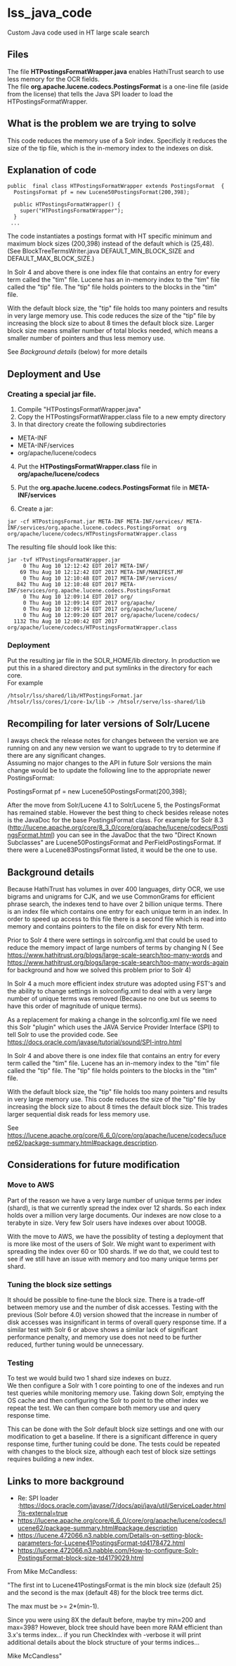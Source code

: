 # lss_java_code
Custom Java code used in HT large scale search


## Files
The file **HTPostingsFormatWrapper.java** enables HathiTrust search to use less memory for the OCR fields.  
The file **org.apache.lucene.codecs.PostingsFormat** is a one-line file (aside from the license) that tells the Java SPI loader to load the HTPostingsFormatWrapper.


## What is the problem we are trying to solve
This code reduces the memory use of a Solr index.  Specificly it reduces the size of the tip file, which is the in-memory index to the indexes on disk.


## Explanation of code

```
public  final class HTPostingsFormatWrapper extends PostingsFormat  {
  PostingsFormat pf = new Lucene50PostingsFormat(200,398);
  
  public HTPostingsFormatWrapper() {
    super("HTPostingsFormatWrapper");
  }
 ...
```


The code instantiates a postings format with HT specific minimum and maximum block sizes (200,398) instead of the default which is (25,48).  (See BlockTreeTermsWriter.java DEFAULT_MIN_BLOCK_SIZE and DEFAULT_MAX_BLOCK_SIZE.)

In Solr 4 and above there is one index file that contains an entry for every term called the "tim" file.  Lucene has an in-memory index to the "tim" file called the "tip" file.  The "tip" file holds pointers to the blocks in the "tim" file.  

With the default block size, the "tip" file holds too many pointers and results in very large memory use. This code reduces the size of the "tip" file by increasing the block size to about 8 times the default block size.  Larger block size means smaller number of total blocks needed, which means a smaller number of pointers and thus less memory use.

See *Background details* (below) for more details

## Deployment and Use

### Creating a special jar file.

1.   Compile  "HTPostingsFormatWrapper.java"
2.   Copy the HTPostingsFormatWrapper.class file to a new empty directory
3.    In that directory create the following subdirectories

   * META-INF
   * META-INF/services
   * org/apache/lucene/codecs

4.   Put the **HTPostingsFormatWrapper.class** file in **org/apache/lucene/codecs**
5.   Put the **org.apache.lucene.codecs.PostingsFormat** file in **META-INF/services**

6.   Create a jar:

```
jar -cf HTPostingsFormat.jar META-INF META-INF/services/ META-INF/services/org.apache.lucene.codecs.PostingsFormat  org org/apache/lucene/codecs/HTPostingsFormatWrapper.class
```

The resulting file should look like this:

```
jar -tvf HTPostingsFormatWrapper.jar
     0 Thu Aug 10 12:12:42 EDT 2017 META-INF/
    69 Thu Aug 10 12:12:42 EDT 2017 META-INF/MANIFEST.MF
     0 Thu Aug 10 12:10:48 EDT 2017 META-INF/services/
   842 Thu Aug 10 12:10:48 EDT 2017 META-INF/services/org.apache.lucene.codecs.PostingsFormat
     0 Thu Aug 10 12:09:14 EDT 2017 org/
     0 Thu Aug 10 12:09:14 EDT 2017 org/apache/
     0 Thu Aug 10 12:09:14 EDT 2017 org/apache/lucene/
     0 Thu Aug 10 12:09:20 EDT 2017 org/apache/lucene/codecs/
  1132 Thu Aug 10 12:00:42 EDT 2017 org/apache/lucene/codecs/HTPostingsFormatWrapper.class
```
### Deployment

Put the resulting jar file in the SOLR_HOME/lib directory.  In production we put this in a shared directory and put symlinks in the directory for each core.  
For example 
```
/htsolr/lss/shared/lib/HTPostingsFormat.jar
/htsolr/lss/cores/1/core-1x/lib -> /htsolr/serve/lss-shared/lib
```

## Recompiling for later versions of Solr/Lucene

I aways check the release notes for changes between the version we are running on and any new version we want to upgrade to try to determine if there are any significant changes.  
Assuming no major changes to the API in future Solr versions the main change would be to update the following line to the appropriate newer PostingsFormat:

PostingsFormat pf = new Lucene50PostingsFormat(200,398);

After the move from Solr/Lucene 4.1 to Solr/Lucene 5, the PostingsFormat has remained stable.  However the best thing to check besides release notes is the JavaDoc for the base PostingsFormat class.  For example for Solr 8.3 (http://lucene.apache.org/core/8_3_0/core/org/apache/lucene/codecs/PostingsFormat.html) you can see in the JavaDoc that the two "Direct Known Subclasses" are Lucene50PostingsFormat and PerFieldPostingsFormat.  If there were a Lucene83PostingsFormat listed, it would be the one to use.

## Background details

Because HathiTrust has volumes in over 400 languages, dirty OCR, we use bigrams and unigrams for CJK, and we use CommonGrams for efficient phrase search, the indexes tend to have over 2 billion unique terms. There is an index file which contains one entry for each unique term in an index.  In order to speed up access to this file there is a second file which is read into memory and contains pointers to the file on disk for every Nth term.

Prior to Solr 4 there were settings in solrconfig.xml that could be used to reduce the memory impact of large numbers of terms by changing N ( See https://www.hathitrust.org/blogs/large-scale-search/too-many-words  and https://www.hathitrust.org/blogs/large-scale-search/too-many-words-again for background and how we solved this problem prior to Solr 4)

In Solr 4 a much more efficient index struture was adopted using FST's and the ability to change settings in solrconfig.xml to deal with a very large number of unique terms was removed (Because no one but us seems to have this order of magnitude of unique terms).  

As a replacement for making a change in the solrconfig.xml file we  need this Solr "plugin" which uses the JAVA Service Provider Interface (SPI) to tell Solr to use the provided code. See https://docs.oracle.com/javase/tutorial/sound/SPI-intro.html

 In Solr 4 and above there is one index file that contains an entry for every term called the "tim" file.  Lucene has an in-memory index to the "tim" file called the "tip" file.  The "tip" file holds pointers to the blocks in the "tim" file.  

With the default block size, the "tip" file holds too many pointers and results in very large memory use. This code reduces the size of the "tip" file by increasing the block size to about 8 times the default block size.  This trades larger sequential disk reads for less memory use. 

See https://lucene.apache.org/core/6_6_0/core/org/apache/lucene/codecs/lucene62/package-summary.html#package.description. 

## Considerations for future modification

### Move to AWS

Part of the reason we have a very large number of unique terms per index (shard), is that we currently spread the index over 12 shards.  So each index holds over a million very large documents.  Our indexes are now close to a terabyte in size.  Very few Solr users have indexes over about 100GB.

With the move to AWS, we have the possiblity of testing a deployment that is more like most of the users of Solr.  We might want to experiment with spreading the index over 60 or 100 shards.  If we do that, we could test to see if we still have an issue with memory and too many unique terms per shard.

### Tuning the block size settings
It should be possible to fine-tune the block size.  There is a trade-off between memory use and the number of disk accesses. Testing with the previous (Solr before 4.0) version showed that the increase in number of disk accesses was insignificant in terms of overall query response time.  If a similar test with Solr 6 or above shows a similar lack of significant performance penalty, and memory use does not need to be further reduced, further tuning would be unnecessary.

### Testing

To test we would build two 1 shard size indexes on buzz.  
We then configure a Solr with 1 core pointing to one of the indexes and run test queries while monitoring memory use.
Taking down Solr, emptying the OS cache and then configuring the Solr to point to the other index we repeat the test.
We can then compare both memory use and query response time.

This can be done with  the Solr default block size settings  and one with our modification to get a baseline.
If there is a significant difference in query response time, further tuning could be done.
The tests could be repeated with changes to the block size, although each test of block size settings requires building a new index.

## Links to more background

* Re: SPI loader :https://docs.oracle.com/javase/7/docs/api/java/util/ServiceLoader.html?is-external=true
* https://lucene.apache.org/core/6_6_0/core/org/apache/lucene/codecs/lucene62/package-summary.html#package.description
* https://lucene.472066.n3.nabble.com/Details-on-setting-block-parameters-for-Lucene41PostingsFormat-td4178472.html
* https://lucene.472066.n3.nabble.com/How-to-configure-Solr-PostingsFormat-block-size-td4179029.html

From Mike McCandless:

"The first int to Lucene41PostingsFormat is the min block size (default
25) and the second is the max (default 48) for the block tree terms
dict.

The max must be >= 2*(min-1).

Since you were using 8X the default before, maybe try min=200 and
max=398?  However, block tree should have been more RAM efficient than
3.x's terms index... if you run CheckIndex with -verbose it will print
additional details about the block structure of your terms indices...

Mike McCandless"


